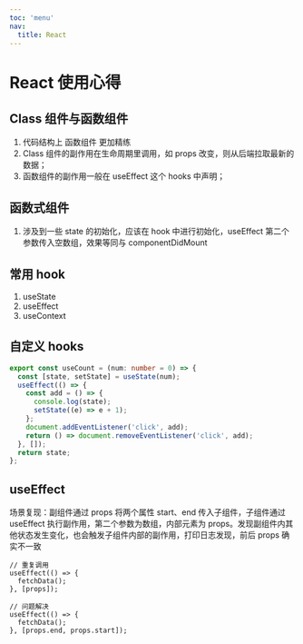 ```yaml
---
toc: 'menu'
nav:
  title: React
---
```


# React 使用心得

## Class 组件与函数组件

1. 代码结构上 函数组件 更加精练
2. Class 组件的副作用在生命周期里调用，如 props 改变，则从后端拉取最新的数据；
3. 函数组件的副作用一般在 useEffect 这个 hooks 中声明；

## 函数式组件

1. 涉及到一些 state 的初始化，应该在 hook 中进行初始化，useEffect 第二个参数传入空数组，效果等同与 componentDidMount

## 常用 hook

1. useState
2. useEffect
3. useContext

## 自定义 hooks

```ts
export const useCount = (num: number = 0) => {
  const [state, setState] = useState(num);
  useEffect(() => {
    const add = () => {
      console.log(state);
      setState((e) => e + 1);
    };
    document.addEventListener('click', add);
    return () => document.removeEventListener('click', add);
  }, []);
  return state;
};
```

## useEffect

场景复现：副组件通过 props 将两个属性 start、end 传入子组件，子组件通过 useEffect 执行副作用，第二个参数为数组，内部元素为 props。发现副组件内其他状态发生变化，也会触发子组件内部的副作用，打印日志发现，前后 props 确实不一致

```
// 重复调用
useEffect(() => {
  fetchData();
}, [props]);

// 问题解决
useEffect(() => {
  fetchData();
}, [props.end, props.start]);
```
